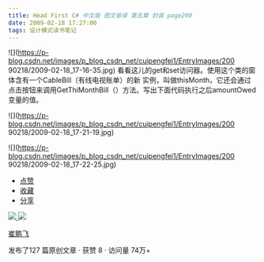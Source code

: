 ```yaml
---
title: Head First C# 中文版 图文皆译 第五章 封装 page200
date: 2009-02-18 17:27:00
tags: 设计模式读书笔记
---
```

![](https://p-blog.csdn.net/images/p_blog_csdn_net/cuipengfei1/EntryImages/200
90218/2009-02-18_17-16-35.jpg) 看看这儿的get和set访问器。使用这个类的窗体含有一个CableBill（有线电视账单）的新
实例，叫做thisMonth，它还会通过点击按钮来调用GetThiMonthBill（）方法。写出下面代码执行之后amountOwed变量的值。

![](https://p-blog.csdn.net/images/p_blog_csdn_net/cuipengfei1/EntryImages/200
90218/2009-02-18_17-21-19.jpg)

![](https://p-blog.csdn.net/images/p_blog_csdn_net/cuipengfei1/EntryImages/200
90218/2009-02-18_17-22-25.jpg)

  * [ 点赞  ](javascript:;)
  * [ 收藏  ](javascript:;)
  * [ 分享 ](javascript:;)

[ ![](https://profile.csdnimg.cn/5/2/5/3_cuipengfei1)
![](https://g.csdnimg.cn/static/user-reg-year/1x/11.png)
](https://blog.csdn.net/cuipengfei1)

[ 崔鹏飞 ](https://blog.csdn.net/cuipengfei1)

发布了127 篇原创文章  ·  获赞 8  ·  访问量 74万+

